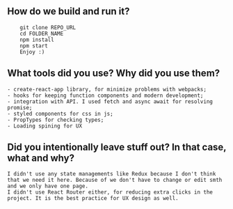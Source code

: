 ## How do we build and run it? 
```
    git clone REPO_URL
    cd FOLDER_NAME
    npm install
    npm start
    Enjoy :)
```

## What tools did you use? Why did you use them? 
    - create-react-app library, for minimize problems with webpacks;
    - hooks for keeping function components and modern development; 
    - integration with API. I used fetch and async await for resolving promise;
    - styled components for css in js;
    - PropTypes for checking types;
    - Loading spining for UX

## Did you intentionally leave stuff out? In that case, what and why? 
    I didn't use any state managements like Redux because I don't think that we need it here. Because of we don't have to change or edit smth and we only have one page.
    I didn't use React Router either, for reducing extra clicks in the project. It is the best practice for UX design as well.
